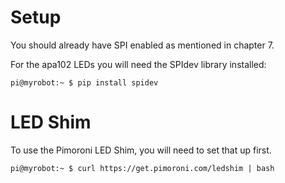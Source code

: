# Setup

You should already have SPI enabled as mentioned in chapter 7.

For the apa102 LEDs you will need the SPIdev library installed:
    
    pi@myrobot:~ $ pip install spidev

# LED Shim

To use the Pimoroni LED Shim, you will need to set that up first.

    pi@myrobot:~ $ curl https://get.pimoroni.com/ledshim | bash

